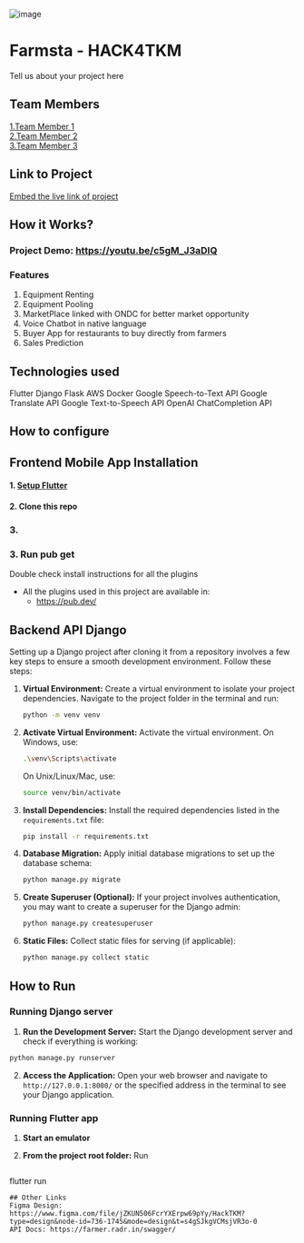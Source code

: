 ![image](HACK4TKM.jpeg)


# Farmsta - HACK4TKM
Tell us about your project here

## Team Members
[1.Team Member 1](sunithvs)   
[2.Team Member 2](aswinpradeepc)   
[3.Team Member 3](nithinyesudas)   

## Link to Project
[Embed the live link of project](live_link)

## How it Works?

### Project Demo: https://youtu.be/c5gM_J3aDIQ
### Features
1. Equipment Renting
2. Equipment Pooling
3. MarketPlace linked with ONDC for better market opportunity
4. Voice Chatbot in native language
5. Buyer App for restaurants to buy directly from farmers
6. Sales Prediction

## Technologies used
Flutter
Django
Flask
AWS
Docker
Google Speech-to-Text API
Google Translate API
Google Text-to-Speech API
OpenAI ChatCompletion API

## How to configure
## Frontend Mobile App Installation


#### 1. [Setup Flutter](https://flutter.dev/docs/get-started/install)

#### 2. Clone this repo

### 3. 

### 3. Run pub get


Double check install instructions for all the plugins


- All the plugins used in this project are available in:
    - https://pub.dev/
## Backend API Django
Setting up a Django project after cloning it from a repository involves a few key steps to ensure a smooth development environment. Follow these steps:

1. **Virtual Environment:**
   Create a virtual environment to isolate your project dependencies. Navigate to the project folder in the terminal and run:
   ```bash
   python -m venv venv
   ```

2. **Activate Virtual Environment:**
   Activate the virtual environment. On Windows, use:
   ```bash
   .\venv\Scripts\activate
   ```
   On Unix/Linux/Mac, use:
   ```bash
   source venv/bin/activate
   ```

3. **Install Dependencies:**
   Install the required dependencies listed in the `requirements.txt` file:
   ```bash
   pip install -r requirements.txt
   ```

4. **Database Migration:**
   Apply initial database migrations to set up the database schema:
   ```bash
   python manage.py migrate
   ```

5. **Create Superuser (Optional):**
   If your project involves authentication, you may want to create a superuser for the Django admin:
   ```bash
   python manage.py createsuperuser
   ```

6. **Static Files:**
   Collect static files for serving (if applicable):
   ```bash
   python manage.py collect static
   ```



## How to Run
###  Running Django server
 1. **Run the Development Server:**
   Start the Django development server and check if everything is working:
   ```bash
   python manage.py runserver
   ```

2. **Access the Application:**
   Open your web browser and navigate to `http://127.0.0.1:8000/` or the specified address in the terminal to see your Django application.

### Running Flutter app
 1. **Start an emulator**
    
 2. **From the project root folder:**
    Run
    ```bash
   flutter run
   ```
## Other Links
 Figma Design: https://www.figma.com/file/jZKUN506FcrYXErpw69pYy/HackTKM?type=design&node-id=736-1745&mode=design&t=s4gSJkgVCMsjVR3o-0
 API Docs: https://farmer.radr.in/swagger/

